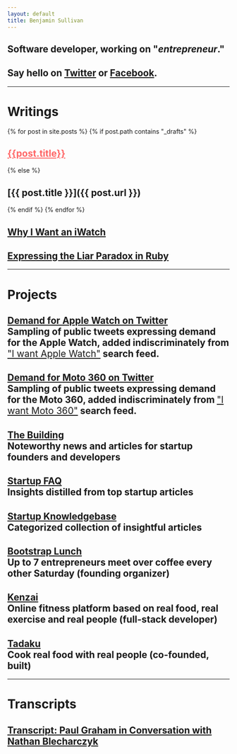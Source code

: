 ```yaml
---
layout: default
title: Benjamin Sullivan
---
```


## Software developer, working on "<em>entrepreneur</em>."

## <span class="lowkey">Say hello on <a href="https://twitter.com/bnjs">Twitter</a> or <a href="http://www.facebook.com/bnjsu">Facebook</a>.</span>

---

# Writings

{% for post in site.posts %}
{% if post.path contains "_drafts" %}
## <a href="{{ post.url }}" style="color:#f66">{{post.title}}</a>
{% else %}
## [{{ post.title }}]({{ post.url }})
{% endif %}
{% endfor %}

## [Why I Want an iWatch](/why-i-want-an-iwatch)

## [Expressing the Liar Paradox in Ruby](/expressing-the-liar-paradox-in-ruby)

---

# Projects

<h2>
  <a href="https://twitter.com/bnjs/timelines/509708322434338816" target="_blank">Demand for Apple Watch on Twitter</a>
  <br/>
  <span class="lowkey">Sampling of public tweets expressing demand for the Apple Watch, added indiscriminately from <a href="https://twitter.com/search?f=realtime&q=I%20want%20Apple%20Watch&src=typd" target="_blank" style="font-weight:normal;">"I want Apple Watch"</a> search feed.</span>
</h2>

<h2>
  <a href="https://twitter.com/bnjs/timelines/510067457717833728" target="_blank">Demand for Moto 360 on Twitter</a>
  <br/>
  <span class="lowkey">Sampling of public tweets expressing demand for the Moto 360, added indiscriminately from <a href="https://twitter.com/search?f=realtime&q=I%20want%20Moto%20360&src=typd" target="_blank" style="font-weight:normal;">"I want Moto 360"</a> search feed.</span>
</h2>

<h2>
  <a href="http://www.thebuilding.io" target="_blank">The Building</a>
  <br/>
  <span class="lowkey">Noteworthy news and articles for startup founders and developers</span>
</h2>

<h2>
  <a href="/startup-faq">Startup FAQ</a>
  <br/>
  <span class="lowkey">Insights distilled from top startup articles</span>
</h2>

<h2>
  <a href="/startup-knowledgebase">Startup Knowledgebase</a>
  <br/>
  <span class="lowkey">Categorized collection of insightful articles</span>
</h2>

<h2>
  <a href="http://www.meetup.com/LeanStartupTokyo/" target="_blank">Bootstrap Lunch</a>
  <br/>
  <span class="lowkey">Up to 7 entrepreneurs meet over coffee every other Saturday (founding organizer)</span>
</h2>

<h2>
  <a href="https://kenzai.me" target="_blank">Kenzai</a>
  <br/>
  <span class="lowkey">Online fitness platform based on real food, real exercise and real people (full-stack developer)</span>
</h2>

<h2>
  <a href="https://www.tadaku.com" target="_blank">Tadaku</a>
  <br/>
  <span class="lowkey">Cook real food with real people (co-founded, built)</span>
</h2>

---

# Transcripts

## [Transcript: Paul Graham in Conversation with Nathan Blecharczyk](/transcript-paul-graham-in-conversation-with-nathan-blecharczyk)


